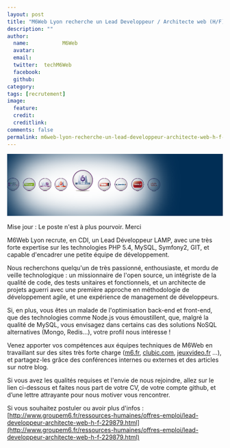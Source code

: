 ```yaml
---
layout: post
title: "M6Web Lyon recherche un Lead Developpeur / Architecte web (H/F) en CDI"
description: ""
author:
  name:           M6Web
  avatar:         
  email:          
  twitter:  techM6Web      
  facebook:       
  github:    
category: 
tags: [recrutement]
image:
  feature: 
  credit: 
  creditlink: 
comments: false  
permalink: m6web-lyon-recherche-un-lead-developpeur-architecte-web-h-f-en-cdi
---
```


![M6Web Lyon recherche un Lead Developpeur / Architecte web (H/F) en CDI](/images/posts/imgob/0-00-30-83-201302-ob_e427fc_05646956-photo-galaxie-m6-web-jpg.png)

Mise jour : Le poste n'est à plus pourvoir. Merci

M6Web Lyon recrute, en CDI, un Lead Développeur LAMP, avec une très forte expertise sur les technologies PHP 5.4, MySQL, Symfony2, GIT, et capable d'encadrer une petite équipe de développement.

Nous recherchons quelqu'un de très passionné, enthousiaste, et mordu de veille technologique : un missionnaire de l'open source, un intégriste de la qualité de code, des tests unitaires et fonctionnels, et un architecte de projets aguerri avec une première approche en méthodologie de développement agile, et une expérience de management de développeurs.

Si, en plus, vous êtes un malade de l'optimisation back-end et front-end, que des technologies comme Node.js vous émoustillent, que, malgré la qualité de MySQL, vous envisagez dans certains cas des solutions NoSQL alternatives (Mongo, Redis…), votre profil nous intéresse !

Venez apporter vos compétences aux équipes techniques de M6Web en travaillant sur des sites très forte charge ([m6.fr](http://www.m6.fr), [clubic.com](http://www.clubic.com), [jeuxvideo.fr](http://www.jeuxvideo.fr) …), et partagez-les grâce des conférences internes ou externes et des articles sur notre blog.

Si vous avez les qualités requises et l'envie de nous rejoindre, allez sur le lien ci-dessous et faites nous part de votre CV, de votre compte github, et d’une lettre attrayante pour nous motiver vous rencontrer.

Si vous souhaitez postuler ou avoir plus d'infos : [http://www.groupem6.fr/ressources-humaines/offres-emploi/lead-developpeur-architecte-web-h-f-229879.html](http://www.groupem6.fr/ressources-humaines/offres-emploi/lead-developpeur-architecte-web-h-f-229879.html)



